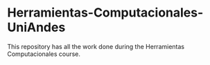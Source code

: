 # Herramientas-Computacionales-UniAndes
This repository has all the work done during the Herramientas Computacionales course.
